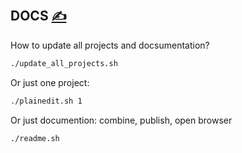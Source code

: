 
## DOCS [<span style='font-size:20px;'>&#x270D;</span>](https://github.com/java-func/www/edit/main/DOCS/DOCS.md)

How to update all projects and docsumentation?
```bash
./update_all_projects.sh
```

Or just one project:

```bash
./plainedit.sh 1 
```


Or just documention: combine, publish, open browser

```bash
./readme.sh
```

